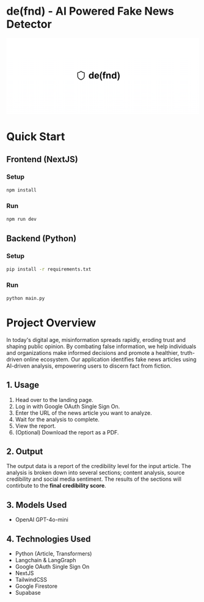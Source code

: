 # de(fnd) - AI Powered Fake News Detector

![screenshot](imageFolder/logoBanner.png)

# Quick Start

## Frontend (NextJS)

### Setup

```bash
npm install
```

### Run

```bash
npm run dev
```

## Backend (Python)

### Setup

```bash
pip install -r requirements.txt
```

### Run

```python
python main.py
```

# Project Overview

In today's digital age, misinformation spreads rapidly, eroding trust and shaping public opinion. By combating false information, we help individuals and organizations make informed decisions and promote a healthier, truth-driven online ecosystem. Our application identifies fake news articles using AI-driven analysis, empowering users to discern fact from fiction.

## 1. Usage

1. Head over to the landing page.
2. Log in with Google OAuth Single Sign On.
3. Enter the URL of the news article you want to analyze.
4. Wait for the analysis to complete.
5. View the report.
6. (Optional) Download the report as a PDF.


## 2. Output

The output data is a report of the credibility level for the input article. The analysis is broken down into several sections; content analysis, source credibility and social media sentiment. The results of the sections will contirbute to the **final credibility score**.

## 3. Models Used

- OpenAI GPT-4o-mini

## 4. Technologies Used
- Python (Article, Transformers)
- Langchain & LangGraph
- Google OAuth Single Sign On
- NextJS
- TailwindCSS
- Google Firestore
- Supabase
